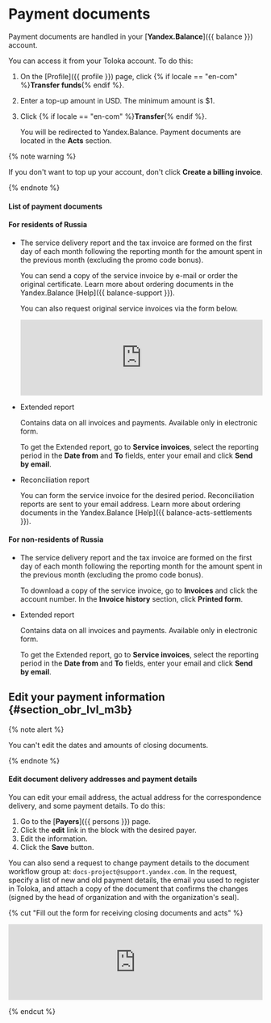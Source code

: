# Payment documents

Payment documents are handled in your [**Yandex.Balance**]({{ balance }}) account.

You can access it from your Toloka account. To do this:

1. On the [Profile]({{ profile }}) page, click {% if locale == "en-com" %}**Transfer funds**{% endif %}.

1. Enter a top-up amount in USD. The minimum amount is $1.
1. Click {% if locale == "en-com" %}**Transfer**{% endif %}.

    You will be redirected to Yandex.Balance. Payment documents are located in the **Acts** section.


{% note warning %}

If you don't want to top up your account, don't click **Create a billing invoice**.

{% endnote %}


#### List of payment documents

#### For residents of Russia

- The service delivery report and the tax invoice are formed on the first day of each month following the reporting month for the amount spent in the previous month (excluding the promo code bonus).

    You can send a copy of the service invoice by e-mail or order the original certificate. Learn more about ordering documents in the Yandex.Balance [Help]({{ balance-support }}).

    You can also request original service invoices via the form below.

    <iframe width="100%" frameborder="0" src="https://forms.yandex.com/surveys/10015610/?lang=en&iframe=1&service=toloka-ai"></iframe>

- Extended report

    Contains data on all invoices and payments. Available only in electronic form.

    To get the Extended report, go to **Service invoices**, select the reporting period in the **Date from** and **To** fields, enter your email and click **Send by email**.

- Reconciliation report

    You can form the service invoice for the desired period. Reconciliation reports are sent to your email address. Learn more about ordering documents in the Yandex.Balance [Help]({{ balance-acts-settlements }}).


#### For non-residents of Russia

- The service delivery report and the tax invoice are formed on the first day of each month following the reporting month for the amount spent in the previous month (excluding the promo code bonus).

    To download a copy of the service invoice, go to **Invoices** and click the account number. In the **Invoice history** section, click **Printed form**.

- Extended report

    Contains data on all invoices and payments. Available only in electronic form.

    To get the Extended report, go to **Service invoices**, select the reporting period in the **Date from** and **To** fields, enter your email and click **Send by email**.

## Edit your payment information {#section_obr_lvl_m3b}

{% note alert %}

You can't edit the dates and amounts of closing documents.

{% endnote %}


#### Edit document delivery addresses and payment details
You can edit your email address, the actual address for the correspondence delivery, and some payment details. To do this:
1. Go to the [**Payers**]({{ persons }}) page.
1. Click the **edit** link in the block with the desired payer.
1. Edit the information.
1. Click the **Save** button.

You can also send a request to change payment details to the document workflow group at: `docs-project@support.yandex.com`. In the request, specify a list of new and old payment details, the email you used to register in Toloka, and attach a copy of the document that confirms the changes (signed by the head of organization and with the organization's seal).

{% cut "Fill out the form for receiving closing documents and acts" %}

<iframe width="100%" frameborder="0" src="https://forms.yandex.com/surveys/10015610/?lang=en&iframe=1&service=toloka-ai"></iframe>

{% endcut %}
